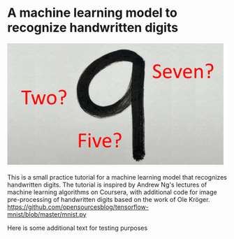 # A machine learning model to recognize handwritten digits

![intro](intro.png)

This is a small practice tutorial for a machine learning model that recognizes handwritten digits. The tutorial is inspired by Andrew Ng's lectures of machine learning algorithms on Coursera, with additional code for image pre-processing of handwritten digits based on the work of Ole Kröger. https://github.com/opensourcesblog/tensorflow-mnist/blob/master/mnist.py

Here is some additional text for testing purposes
